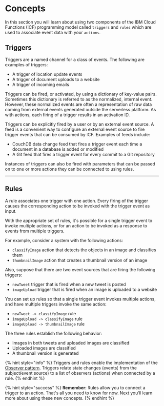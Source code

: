 <!--
#
# Licensed to the Apache Software Foundation (ASF) under one or more
# contributor license agreements.  See the NOTICE file distributed with
# this work for additional information regarding copyright ownership.
# The ASF licenses this file to You under the Apache License, Version 2.0
# (the "License"); you may not use this file except in compliance with
# the License.  You may obtain a copy of the License at
#
#     http://www.apache.org/licenses/LICENSE-2.0
#
# Unless required by applicable law or agreed to in writing, software
# distributed under the License is distributed on an "AS IS" BASIS,
# WITHOUT WARRANTIES OR CONDITIONS OF ANY KIND, either express or implied.
# See the License for the specific language governing permissions and
# limitations under the License.
#
-->

# Concepts

In this section you will learn about using two components of the IBM Cloud Functions (ICF) programming model called `triggers` and `rules` which are used to associate event data with your `actions`.

## Triggers

Triggers are a named channel for a class of events. The following are examples of triggers:

* A trigger of location update events
* A trigger of document uploads to a website
* A trigger of incoming emails

Triggers can be fired, or activated, by using a dictionary of key-value pairs. Sometimes this dictionary is referred to as the normalized, internal event. However, these normalized events are often a representation of raw data coming from external events generated outside the serverless platform.  As with actions, each firing of a trigger results in an activation ID.

Triggers can be explicitly fired by a user or by an external event source. A feed is a convenient way to configure an external event source to fire trigger events that can be consumed by ICF. Examples of feeds include:

* CouchDB data change feed that fires a trigger event each time a document in a database is added or modified
* A Git feed that fires a trigger event for every commit to a Git repository

Instances of triggers can also be fired with parameters that can be passed on to one or more actions they can be connected to using rules.

---

## Rules

A rule associates one trigger with one action. Every firing of the trigger causes the corresponding action to be invoked with the trigger event as input.

With the appropriate set of rules, it's possible for a single trigger event to invoke multiple actions, or for an action to be invoked as a response to events from multiple triggers.

For example, consider a system with the following actions:

* `classifyImage` action that detects the objects in an image and classifies them
* `thumbnailImage` action that creates a thumbnail version of an image

Also, suppose that there are two event sources that are firing the following triggers:

* `newTweet` trigger that is fired when a new tweet is posted
* `imageUpload` trigger that is fired when an image is uploaded to a website

You can set up rules so that a single trigger event invokes multiple actions, and have multiple triggers invoke the same action:

* `newTweet -> classifyImage` rule
* `imageUpload -> classifyImage` rule
* `imageUpload -> thumbnailImage` rule

The three rules establish the following behavior:

* Images in both tweets and uploaded images are classified
* Uploaded images are classified
* A thumbnail version is generated

{% hint style="info" %}
Triggers and rules enable the implementation of the [Observer pattern](https://en.wikipedia.org/wiki/Observer_pattern). Triggers relate state changes (events) from the subject(event source) to a list of observers (actions) when connected by a rule.
{% endhint %}

{% hint style="success" %}
**Remember**: Rules allow you to connect a trigger to an action. That's all you need to know for now. Next you’ll learn more about using these new concepts.
{% endhint %}
